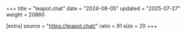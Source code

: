 +++
title = "teapot.chat"
date = "2024-08-05"
updated = "2025-07-27"
weight = 20860

[extra]
source = "https://teapot.chat/"
ratio = 91
size = 20
+++
